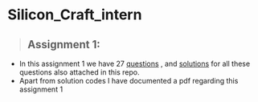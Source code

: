 # Silicon_Craft_intern
> ## **Assignment 1**:
+ In this assignment 1 we have 27 [questions](https://github.com/sribalaji-16/Silicon_Craft_intern/blob/main/Assignment%201/Assignement-1.pdf) , and [solutions](https://github.com/sribalaji-16/Silicon_Craft_intern/tree/main/Assignment%201/Solutions/Design_source_code) for all these questions also attached in this repo.  
+ Apart from solution codes I have documented a pdf regarding this assignment 1
